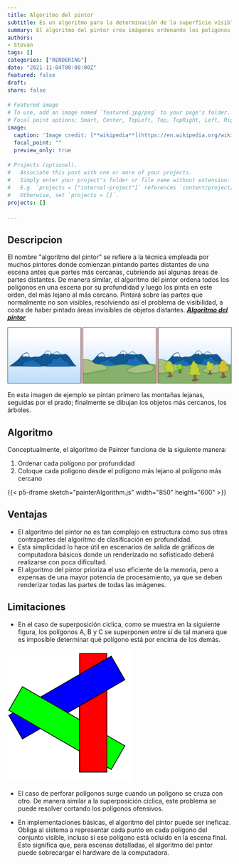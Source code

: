 ```yaml
---
title: Algoritmo del pintor
subtitle: Es un algoritmo para la determinación de la superficie visible en gráficos de computadora 3D que funciona polígono por polígono en lugar de píxel por píxel, fila por fila o área por base de área de otros algoritmos de eliminación de superficies ocultas.
summary: El algoritmo del pintor crea imágenes ordenando los polígonos dentro de la imagen por su profundidad y colocando cada polígono en orden desde el objeto más lejano hasta el más cercano.
authors:
- Stevan
tags: []
categories: ["RENDERING"]
date: "2021-11-04T00:00:00Z"
featured: false
draft: 
share: false

# Featured image
# To use, add an image named `featured.jpg/png` to your page's folder.
# Focal point options: Smart, Center, TopLeft, Top, TopRight, Left, Right, BottomLeft, Bottom, BottomRight
image:
  caption: 'Image credit: [**wikipedia**](https://en.wikipedia.org/wiki/Painter%27s_algorithm)'
  focal_point: ""
  preview_only: true

# Projects (optional).
#   Associate this post with one or more of your projects.
#   Simply enter your project's folder or file name without extension.
#   E.g. `projects = ["internal-project"]` references `content/project/deep-learning/index.md`.
#   Otherwise, set `projects = []`.
projects: []

---
```


## Descripcion

El nombre "algoritmo del pintor" se refiere a la técnica empleada por muchos pintores donde comienzan pintando partes distantes de una escena antes que partes más cercanas, cubriendo así algunas áreas de partes distantes. De manera similar, el algoritmo del pintor ordena todos los polígonos en una escena por su profundidad y luego los pinta en este orden, del más lejano al más cercano. Pintará sobre las partes que normalmente no son visibles, resolviendo así el problema de visibilidad, a costa de haber pintado áreas invisibles de objetos distantes. _[**Algoritmo del pintor**](https://en.wikipedia.org/wiki/Painter%27s_algorithm)_

![img1.png](img1.png)

En esta imagen de ejemplo se pintan primero las montañas lejanas, seguidas por el prado; finalmente se dibujan los objetos más cercanos, los árboles.


## Algoritmo

Conceptualmente, el algoritmo de Painter funciona de la siguiente manera:

  1. Ordenar cada polígono por profundidad
  2. Coloque cada polígono desde el polígono más lejano al polígono más cercano

{{< p5-iframe sketch="painterAlgorithm.js" width="850" height="600" >}}


## Ventajas
  * El algoritmo del pintor no es tan complejo en estructura como sus otras contrapartes del algoritmo de clasificación en profundidad.
  * Esta simplicidad lo hace útil en escenarios de salida de gráficos de computadora básicos donde un renderizado no sofisticado deberá realizarse con poca dificultad.
  * El algoritmo del pintor prioriza el uso eficiente de la memoria, pero a expensas de una mayor potencia de procesamiento, ya que se deben renderizar todas las partes de todas las imágenes.


## Limitaciones

  * En el caso de superposición cíclica, como se muestra en la siguiente figura, los polígonos A, B y C se superponen entre sí de tal manera que es imposible determinar qué polígono está por encima de los demás.

  ![img2.png](img2.png)

  * El caso de perforar polígonos surge cuando un polígono se cruza con otro. De manera similar a la superposición cíclica, este problema se puede resolver cortando los polígonos ofensivos.

  * En implementaciones básicas, el algoritmo del pintor puede ser ineficaz. Obliga al sistema a representar cada punto en cada polígono del conjunto visible, incluso si ese polígono está ocluido en la escena final. Esto significa que, para escenas detalladas, el algoritmo del pintor puede sobrecargar el hardware de la computadora.